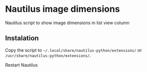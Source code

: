 # Nautilus image dimensions

Nautilus script to show image dimensions in list view column

## Instalation

Copy the script to `~/.local/share/nautilus-python/extensions/` or `/usr/share/nautilus-python/extensions/`.

Restart Nautilus
